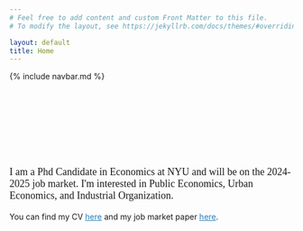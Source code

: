 ```yaml
---
# Feel free to add content and custom Front Matter to this file.
# To modify the layout, see https://jekyllrb.com/docs/themes/#overriding-theme-defaults

layout: default
title: Home
---
```


  {% include navbar.md %}
  
  
  <br /><br /><br /><br /><br /><br /><br />
<p style="font-family: 'Times New Roman', Times, serif; font-size: 18px;"> I am a Phd Candidate in Economics at NYU and will be on the 2024-2025 job market. I'm interested in Public Economics, Urban Economics, and Industrial Organization.


  You can find my CV <a href="assets/docs/cv.pdf" style="color: #267cb9;">here</a> 
  and my job market paper <a href="assets/docs/jmp.pdf" style="color: #267cb9;">here</a>.

  <br /><br /><br /><br /><br /><br /><br />
